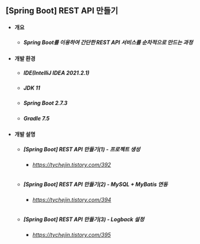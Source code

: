 ## [Spring Boot] REST API 만들기
- #### 개요
  - ##### Spring Boot를 이용하여 간단한 REST API 서비스를 순차적으로 만드는 과정

- #### 개발 환경
  - ##### IDE(IntelliJ IDEA 2021.2.1) 
  - ##### JDK 11
  - ##### Spring Boot 2.7.3
  - ##### Gradle 7.5

- #### 개발 설명
  - ##### [Spring Boot] REST API 만들기(1) - 프로젝트 생성
    - ###### https://tychejin.tistory.com/392
  - ##### [Spring Boot] REST API 만들기(2) - MySQL + MyBatis 연동
    - ###### https://tychejin.tistory.com/394
  - ##### [Spring Boot] REST API 만들기(3) - Logback 설정
    - ###### https://tychejin.tistory.com/395